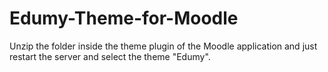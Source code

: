 # Edumy-Theme-for-Moodle
Unzip the folder inside the theme plugin of the Moodle application and just restart the server and select the theme "Edumy".
